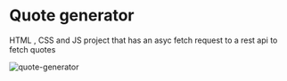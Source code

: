 # Quote generator
 HTML , CSS and JS project that has an asyc fetch request to a rest api to fetch quotes

![quote-generator](https://user-images.githubusercontent.com/74864420/197387926-368de31c-db26-4d26-817f-ac3a87f2a238.jpeg)
